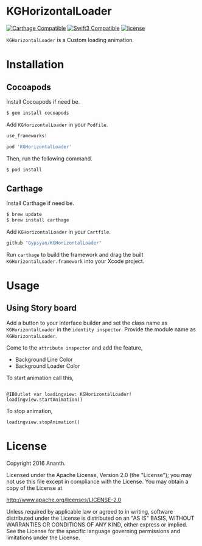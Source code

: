 # KGHorizontalLoader

[![Carthage Compatible](https://img.shields.io/badge/Carthage-compatible-4BC51D.svg?style=flat)](https://github.com/Carthage/Carthage)
[![Swift3 Compatible](https://img.shields.io/badge/KGHorizontalLoader-Swift3-brightgreen.svg)](https://img.shields.io/badge/KGHorizontalLoader-Swift3-brightgreen.svg)
[![license](https://img.shields.io/github/license/Gypsyan/KGHorizontalLoader.svg)]()

`KGHorizontalLoader` is a Custom loading animation.


# Installation

## Cocoapods

Install Cocoapods if need be.

```bash
$ gem install cocoapods
```

Add `KGHorizontalLoader` in your `Podfile`.

```ruby
use_frameworks!

pod 'KGHorizontalLoader'
```

Then, run the following command.

```bash
$ pod install
```
## Carthage

Install Carthage if need be.

```bash
$ brew update
$ brew install carthage
```

Add `KGHorizontalLoader` in your `Cartfile`.

```ruby
github "Gypsyan/KGHorizontalLoader"
```

Run `carthage` to build the framework and drag the built `KGHorizontalLoader.framework` into your Xcode project.

# Usage

## Using Story board
Add a button to your Interface builder and set the class name as `KGHorizontalLoader` in the `identity inspector`. Provide the module name as `KGHorizontalLoader`.

Come to the `attribute inspector` and add the feature,

  * Background Line Color
  * Background Loader Color


  To start animation call this,

  ```

  @IBOutlet var loadingview: KGHorizontalLoader!
  loadingview.startAnimation()
  ```

  To stop animation,

  ```
  loadingview.stopAnimation()
  ```

# License

Copyright 2016 Ananth.

Licensed under the Apache License, Version 2.0 (the "License"); you may not use this file except in compliance with the License. You may obtain a copy of the License at

http://www.apache.org/licenses/LICENSE-2.0

Unless required by applicable law or agreed to in writing, software distributed under the License is distributed on an "AS IS" BASIS, WITHOUT WARRANTIES OR CONDITIONS OF ANY KIND, either express or implied. See the License for the specific language governing permissions and limitations under the License.
